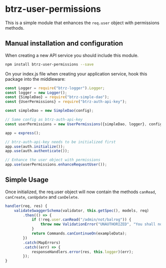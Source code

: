 # btrz-user-permissions

This is a simple module that enhances the `req.user` object with permissions methods.

## Manual installation and configuration

When creating a new API service you should include this module.
```bash
npm install btrz-user-permissions --save
```
On your index.js file when creating your application service, hook this package into the middleware:

```js
const Logger = require("btrz-logger").Logger;
const logger = new Logger();
const {SimpleDao} = require("btrz-simple-dao");
const {UserPermissions} = require("btrz-auth-api-key");

const simpleDao = new SimpleDao(config);

// Same config as btrz-auth-api-key
const userPermissions = new UserPermissions({simpleDao, logger}, config.authenticator);

app = express();

// btrz-auth-api-key needs to be initialized first
app.use(auth.initialize());
app.use(auth.authenticate());

// Enhance the user object with permissions
app.use(userPermissions.enhanceRequestUser());
```

## Simple Usage

Once initialized, the req.user object will now contain the methods `canRead`, `canCreate`, `canUpdate` and `canDelete`.

```js
handler(req, res) {
    validateSwaggerSchema(validator, this.getSpec(), models, req)
        .then(() => {
            if (!req.user.canRead("/admin/not/balrog")) {
                throw new ValidationError("UNAUTHORIZED", "You shall not pass!");
            }
            return Commands.canContinueOn(exampleData);
        })
        .catch(MapErrors)
        .catch((err) => {
            responseHandlers.error(res, this.logger)(err);
        });
}
```